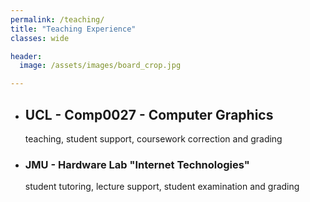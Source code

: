 ```yaml
---
permalink: /teaching/
title: "Teaching Experience"
classes: wide

header:
  image: /assets/images/board_crop.jpg

---
```


* ## UCL - Comp0027 - Computer Graphics <br> 
  teaching, student support, coursework correction and grading
* ### JMU - Hardware Lab "Internet Technologies"
  student tutoring, lecture support, student examination and grading 